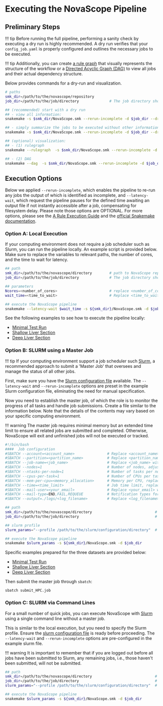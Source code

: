 
# Executing the NovaScope Pipeline

## Preliminary Steps 

!!! tip
    Before running the full pipeline, performing a sanity check by executing a dry run is highly recommended. A dry run verifies that your `config_job.yaml` is properly configured and outlines the necessary jobs to be executed.

!!! tip
    Additionally, you can create [a rule graph](../home/workflow_structure.md) that visually represents the structure of the workflow or a [Directed Acyclic Graph (DAG)](https://snakemake.readthedocs.io/en/stable/tutorial/basics.html#step-4-indexing-read-alignments-and-visualizing-the-dag-of-jobs) to view all jobs and their actual dependency structure.

Below provides commands for a dry-run and visualization.
```bash
# paths
smk_dir=/path/to/the/novascope/repository
job_dir=/path/to/the/job/directory              # The job directory should has the `config_job.yaml` file.

## (recommended) start with a dry run
## - view all information:
snakemake -s $smk_dir/NovaScope.smk --rerun-incomplete -d $job_dir --dry-run -p

## - simply summarize the jobs to be executed without other information:
snakemake -s $smk_dir/NovaScope.smk --rerun-incomplete -d $job_dir --dry-run --quiet

## (optional) visualization:
## - (1) rulegraph
snakemake --rulegraph  -s $smk_dir/NovaScope.smk --rerun-incomplete -d $job_dir | dot -Tpdf > rulegraph.pdf

## - (2) DAG
snakemake --dag  -s $smk_dir/NovaScope.smk --rerun-incomplete -d $job_dir | dot -Tpdf > dag.pdf
```

## Execution Options

Below we applied `--rerun-incomplete`, which enables the pipeline to re-run any jobs the output of which is identified as incomplete, and `--latency-wait`, which request the pipeline pauses for the defined time awaiting an output file if not instantly accessible after a job, compensating for filesystem delay. Please note those options are OPTIONAL. For more options, please see the [A Rule Execution Guide](../walkthrough/execution_guide/core_concepts.md#execution-dynamics) and the [official Snakemake documentation](https://snakemake.readthedocs.io/en/stable/index.html).

### Option A: Local Execution

If your computing environment does not require a job scheduler such as Slurm, you can run the pipeline locally. An example script is provided below. Make sure to replace the variables to relevant paths, the number of cores, and the time to wait for latency. 

```bash
## path
smk_dir=/path/to/the/novascope/directory        # path to NovaScope repository
job_dir=/path/to/the/job/directory              # The job directory should has the `config_job.yaml` file.

## parameters
Ncores=<number_of_cores>                        # replace <number_of_cores> by the number of available CPU cores you wish to use
wait_time=<time_to_wait>                        # Replace <time_to_wait> with a specific duration in seconds, e.g., 120.

## execute the NovaScope pipeline
snakemake --latency-wait $wait_time -s ${smk_dir}/NovaScope.smk -d $job_dir --cores $Ncores --rerun-incomplete 
```

See the following examples to see how to execute the pipeline locally:

* [Minimal Test Run](https://github.com/seqscope/NovaScope/blob/main/testrun/minimal_test_run/submit_local.sh)
* [Shallow Liver Section](https://github.com/seqscope/NovaScope/blob/main/testrun/shallow_liver_section/submit_local.sh)
* [Deep Liver Section](https://github.com/seqscope/NovaScope/blob/main/testrun/deep_liver_section/submit_local.sh)


### Option B: SLURM using a Master Job

!!! tip
    If your computing environment support a job scheduler such [Slurm](https://slurm.schedmd.com/documentation.html), a recommended approach to submit a 'Master Job' that oversees and manage the status of all other jobs. 

First, make sure you have the [Slurm configuration file](../installation/slurm.md) available. The `--latency-wait` and `--rerun-incomplete` options are preset in the example Slurm configuration file, eliminating the need for manual specification.

Now you need to establish the master job, of which the role is to monitor the progress of all tasks and handle job submissions. Create a file similar to the information below. Note that the details of the contents may vary based on your specific computing environment. 

!!! warning 
       The master job requires minimal memory but an extended time limit to ensure all related jobs are submitted and completed. Otherwise, NovaScope will exit and unfinished jobs will not be executed or tracked.

```bash
#!/bin/bash
####  Job configuration
#SBATCH --account=<account_name>               # Replace <account_name> with your account identifier
#SBATCH --partition=<partition_name>           # Replace <partition_name> with your partition name
#SBATCH --job-name=<job_name>                  # Replace <job_name> with a name for your job
#SBATCH --nodes=1                              # Number of nodes, adjust as needed
#SBATCH --ntasks-per-node=1                    # Number of tasks per node, adjust based on requirement
#SBATCH --cpus-per-task=1                      # Number of CPUs per task, adjust as needed
#SBATCH --mem-per-cpu=<memory_allocation>      # Memory per CPU, replace <memory_allocation> with value, e.g., "2000m"
#SBATCH --time=<time_limit>                    # Job time limit, replace <time_limit> with value, e.g., "72:00:00"
#SBATCH --mail-user=<your_email>               # Replace <your_email> with your email address
#SBATCH --mail-type=END,FAIL,REQUEUE           # Notification types for job status
#SBATCH --output=./logs/<log_filename>         # Replace <log_filename> with the log file name pattern

## path
smk_dir=/path/to/the/novascope/directory                             # path to NovaScope repository
job_dir=/path/to/the/job/directory                                   # The job directory should has the `config_job.yaml` file.

## slurm profile
slurm_params="--profile /path/to/the/slurm/configuration/directory"  # The slurm configuration directory should have the slurm configuration file: `config.yaml`. For example, if your snakemake is version v7.29.0, use `--profile $smk_dir/info/slurm/v7.29.0`

## execute the NovaScope pipeline
snakemake $slurm_params -s ${smk_dir}/NovaScope.smk -d $job_dir 
```

Specific examples prepared for the three datasets are provided below:

* [Minimal Test Run](https://github.com/seqscope/NovaScope/blob/main/testrun/minimal_test_run/submit_HPC.job)
* [Shallow Liver Section](https://github.com/seqscope/NovaScope/blob/main/testrun/shallow_liver_section/submit_HPC.job)
* [Deep Liver Section](https://github.com/seqscope/NovaScope/blob/main/testrun/deep_liver_section/submit_HPC.job)

Then submit the master job through `sbatch`:

```
sbatch submit_HPC.job
```

### Option C: SLURM via Command Lines

For a small number of quick jobs, you can execute NovaScope with [Slurm](https://slurm.schedmd.com/documentation.html) using a single command line without a master job. 

This is similar to the local execution, but you need to specify the Slurm profile. Ensure the [slurm configuration file](../installation/slurm.md) is ready before proceeding. The `--latency-wait` and `--rerun-incomplete` options are pre-configured in the example slurm file.

!!! warning
    It is important to remember that if you are logged out before all jobs have been submitted to Slurm, any remaining jobs, i.e., those haven't been submitted, will not be submitted.

```bash
## path
smk_dir=/path/to/the/novascope/directory                             # path to NovaScope repository
job_dir=/path/to/the/job/directory                                   # The job directory should has the `config_job.yaml` file.
slurm_params="--profile /path/to/the/slurm/configuration/directory"  # The slurm directory should have the configuration file: `config.yaml`.

## execute the NovaScope pipeline
snakemake $slurm_params -s ${smk_dir}/NovaScope.smk -d $job_dir
```

